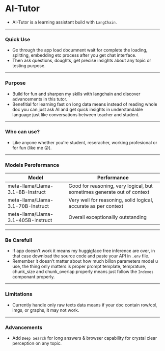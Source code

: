 # AI-Tutor

- AI-Tutor is a learning assistant build with `LangChain`.

---
### Quick Use

- Go through the app load documnent wait for complete the loading, splitting, embedding etc process after you get chat interface.
- Then ask questions, doughts, get precise insights about any topic or testing purpose.

---
### Purpose

- Build for fun and sharpen my skills with langchain and discover advancements in this tutor.
- Benefitial for learning fast on long data means instead of reading whole doc you can just ask AI and get quick insights in understandable language just like conversations between teacher and student.

---
### Who can use?

- Like anyone whether you're student, reseracher, working profesional or for fun (like me 😜).

---
### Models Perofermance

| Model | Performance |
|---|---|
|meta-llama/Llama-3.1-8B-Instruct|Good for reasoning, very logical, but sometimes generate out of context
|meta-llama/Llama-3.1-70B-Instruct|Very well for reasoning, solid logical, accurate as per context
|meta-llama/Llama-3.1-405B-Instruct|Overall exceptionallly outstanding

---
### Be Carefull

- If app doesn't work it means my huggigface free inference are over, in that case download the source code and paste your API in `.env` file.
- Remember it doesn't matter about how much billon parameters model u use, the thing only matters is proper prompt template, temprature, chunk_size and chunk_overlap properly means just follow the `Indexes` componant properly.

---
### Limitations

- Currently handle only raw texts data means if your doc contain row/col, imgs, or graphs, it may not work.

---
### Advancements

- Add `Deep Search` for long answers & browser capability for crystal clear perception on any topic.
